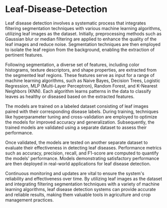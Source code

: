 # Leaf-Disease-Detection

Leaf disease detection involves a systematic process that integrates filtering segmentation techniques with various machine learning algorithms, utilizing leaf images as the dataset. Initially, preprocessing methods such as Gaussian blur or median filtering are applied to enhance the quality of the leaf images and reduce noise. Segmentation techniques are then employed to isolate the leaf region from the background, enabling the extraction of pertinent features.

Following segmentation, a diverse set of features, including color histograms, texture descriptors, and shape properties, are extracted from the segmented leaf regions. These features serve as input for a range of machine learning algorithms, such as Naive Bayes, Decision Trees, Logistic Regression, MLP (Multi-Layer Perceptron), Random Forest, and K-Nearest Neighbors (KNN). Each algorithm learns patterns in the data to classify leaves as healthy or diseased based on the extracted features.

The models are trained on a labeled dataset consisting of leaf images paired with their corresponding disease labels. During training, techniques like hyperparameter tuning and cross-validation are employed to optimize the models for improved accuracy and generalization. Subsequently, the trained models are validated using a separate dataset to assess their performance.

Once validated, the models are tested on another separate dataset to evaluate their effectiveness in detecting leaf diseases. Performance metrics such as accuracy, precision, recall, and F1-score are computed to quantify the models' performance. Models demonstrating satisfactory performance are then deployed in real-world applications for leaf disease detection.

Continuous monitoring and updates are vital to ensure the system's reliability and effectiveness over time. By utilizing leaf images as the dataset and integrating filtering segmentation techniques with a variety of machine learning algorithms, leaf disease detection systems can provide accurate and reliable results, making them valuable tools in agriculture and crop management practices.
